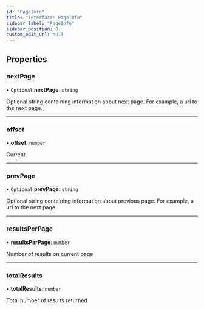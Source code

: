 ```yaml
---
id: "PageInfo"
title: "Interface: PageInfo"
sidebar_label: "PageInfo"
sidebar_position: 0
custom_edit_url: null
---
```


## Properties

### nextPage

• `Optional` **nextPage**: `string`

Optional string containing information about next page. For example, a url to the next page.

___

### offset

• **offset**: `number`

Current

___

### prevPage

• `Optional` **prevPage**: `string`

Optional string containing information about previous page. For example, a url to the next page.

___

### resultsPerPage

• **resultsPerPage**: `number`

Number of results on current page

___

### totalResults

• **totalResults**: `number`

Total number of results returned
